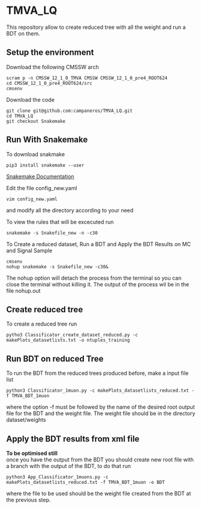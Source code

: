# TMVA_LQ

This repository allow to create reduced tree with all the weight and run a BDT on them.
## Setup the environment
Download the following CMSSW arch
```
scram p -n CMSSW_12_1_0_TMVA CMSSW CMSSW_12_1_0_pre4_ROOT624
cd CMSSW_12_1_0_pre4_ROOT624/src
cmsenv
```

Download the code
```
git clone git@github.com:campaneros/TMVA_LQ.git
cd TMVA_LQ
git checkout Snakemake
```

## Run With Snakemake
To download snakmake
```
pip3 install snakemake --user
```
[Snakemake Documentation](https://snakemake.readthedocs.io/en/stable/index.html)

Edit the file config_new.yaml
```
vim config_new.yaml 
```
and modify all the directory according to your need

To view the rules that will be excecuted run
```
snakemake -s Snakefile_new -n -c30
```

To Create a reduced dataset, Run a BDT and Apply the BDT Results on MC and Signal Sample
```
cmsenv
nohup snakemake -s Snakefile_new -c30&
```
The nohup option will detach the process from the terminal so you can close the terminal without killing it. The output of the process wil be in the file nohup.out

## Create reduced tree
To create a reduced tree run 
```
pytho3 Classificator_create_dataset_reduced.py -c makePlots_datasetlists.txt -o ntuples_training
```


## Run BDT on reduced Tree
To run the BDT from the reduced trees produced before, make a input file list
```
python3 Classificator_1muon.py -c makePlots_datasetlists_reduced.txt -f TMVA_BDT_1muon
```

where the option -f must be followed by the name of the desired root output file for the BDT and the weight file. The weight file should be in the directory dataset/weights

## Apply the BDT results from xml file
**To be optimised still**\
once you have the output from the BDT you should create new root file with a branch with the output of the BDT, to do that run 
```
python3 App_Classificator_1muons.py -c makePlots_datasetlists_reduced.txt -f TMVA_BDT_1muon -o BDT
```

where the file to be used should be the weight file created from the BDT at the previous step.
